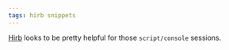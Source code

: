 ```yaml
---
tags: hirb snippets
---
```


[Hirb](http://tagaholic.me/2009/03/13/hirb-irb-on-the-good-stuff.html) looks to be pretty helpful for those `script/console` sessions.
